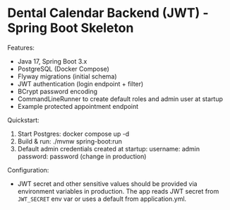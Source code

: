 
# Dental Calendar Backend (JWT) - Spring Boot Skeleton

Features:
- Java 17, Spring Boot 3.x
- PostgreSQL (Docker Compose)
- Flyway migrations (initial schema)
- JWT authentication (login endpoint + filter)
- BCrypt password encoding
- CommandLineRunner to create default roles and admin user at startup
- Example protected appointment endpoint

Quickstart:
1. Start Postgres:
   docker compose up -d
2. Build & run:
   ./mvnw spring-boot:run
3. Default admin credentials created at startup:
   username: admin
   password: password
   (change in production)

Configuration:
- JWT secret and other sensitive values should be provided via environment variables in production.
  The app reads JWT secret from `JWT_SECRET` env var or uses a default from application.yml.
